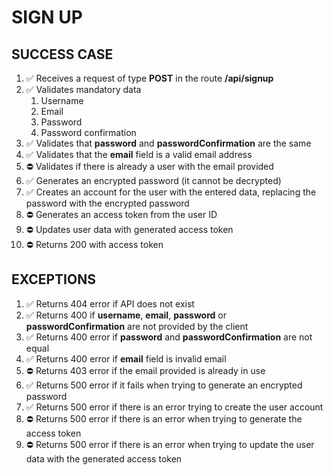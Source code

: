 # SIGN UP

## SUCCESS CASE

1. ✅ Receives a request of type **POST** in the route **/api/signup**
2. ✅ Validates mandatory data
   1. Username
   2. Email
   3. Password
   4. Password confirmation
3. ✅ Validates that **password** and **passwordConfirmation** are the same
4. ✅ Validates that the **email** field is a valid email address
5. ⛔️ Validates if there is already a user with the email provided
6. ✅ Generates an encrypted password (it cannot be decrypted)
7. ✅ Creates an account for the user with the entered data, replacing the password with the encrypted password
8. ⛔️ Generates an access token from the user ID
9. ⛔️ Updates user data with generated access token
10. ⛔️ Returns 200 with access token

## EXCEPTIONS

1. ✅ Returns 404 error if API does not exist
2. ✅ Returns 400 if **username**, **email**, **password** or **passwordConfirmation** are not provided by the client
3. ✅ Returns 400 error if **password** and **passwordConfirmation** are not equal
4. ✅ Returns 400 error if **email** field is invalid email
5. ⛔️ Returns 403 error if the email provided is already in use
6. ✅ Returns 500 error if it fails when trying to generate an encrypted password
7. ✅ Returns 500 error if there is an error trying to create the user account
8. ⛔️ Returns 500 error if there is an error when trying to generate the access token
9. ⛔️ Returns 500 error if there is an error when trying to update the user data with the generated access token
